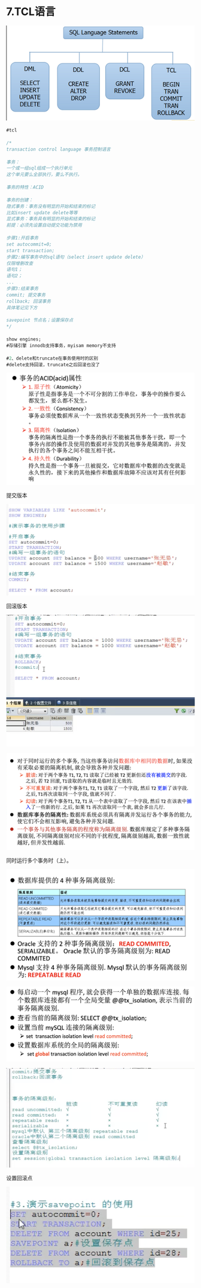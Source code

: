 # 7.TCL语言

![../figures/2018032811343154.png](../figures/2018032811343154.png)

```sql
#tcl

/*
transaction control language 事务控制语言

事务：
一个或一组sql组成一个执行单元
这个单元要么全部执行，要么不执行。

事务的特性：ACID

事务的创建：
隐式事务：事务没有明显的开始和结束的标记
比如insert update delete等等
显式事务：事务具有明显的开始和结束的标记
前提：必须先设置自动提交功能为禁用

步骤1:开启事务
set autocommit=0;
start transaction;
步骤2:编写事务中的sql语句（select insert update delete）
仅限增删改查
语句1；
语句2；
...
步骤3:结束事务
commit; 提交事务
rollback; 回滚事务
具体笔记见下方

savepoint 节点名；设置保存点
*/

show engines;
#存储引擎 innodb支持事务，myisam memory不支持

#2、delete和truncate在事务使用时的区别
#delete支持回滚，truncate之后回滚也没了

```

![../figures/2021-04-17_17.00.27.png](../figures/2021-04-17_17.00.27.png)

提交版本

![../figures/2021-04-17_17.12.08.png](../figures/2021-04-17_17.12.08.png)

回滚版本

![../figures/2021-04-17_17.12.53.png](../figures/2021-04-17_17.12.53.png)

![../figures/2021-04-17_17.15.24.png](../figures/2021-04-17_17.15.24.png)

同时运行多个事务时（上）。  

![../figures/2021-04-17_17.23.07.png](../figures/2021-04-17_17.23.07.png)

![../figures/2021-04-17_17.23.13.png](../figures/2021-04-17_17.23.13.png)

![../figures/2021-04-17_17.39.29.png](../figures/2021-04-17_17.39.29.png)

设置回滚点

![../figures/2021-04-17_17.41.21.png](../figures/2021-04-17_17.41.21.png)